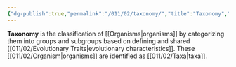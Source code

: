 ```yaml
---
{"dg-publish":true,"permalink":"/011/02/taxonomy/","title":"Taxonomy","tags":["BIOL422"],"noteIcon":"1","created":"2024-09-26T13:45:04.136-07:00","updated":"2024-10-03T22:31:46.421-07:00"}
---
```


**Taxonomy** is the classification of [[Organisms\|organisms]] by categorizing them into groups and subgroups based on defining and shared [[011/02/Evolutionary Traits\|evolutionary characteristics]]. These [[011/02/Organism\|organisms]] are identified as [[011/02/Taxa\|taxa]].